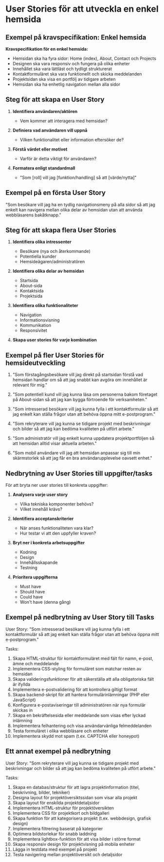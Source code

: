 # User Stories för att utveckla en enkel hemsida

## Exempel på kravspecifikation: Enkel hemsida

**Kravspecifikation för en enkel hemsida:**
- Hemsidan ska ha fyra sidor: Home (index), About, Contact och Projects
- Designen ska vara responsiv och fungera på olika enheter
- Innehållet ska vara lättläst och tydligt strukturerat
- Kontaktformuläret ska vara funktionellt och skicka meddelanden
- Projektsidan ska visa en portfölj av tidigare arbeten
- Hemsidan ska ha enhetlig navigation mellan alla sidor

## Steg för att skapa en User Story

1. **Identifiera användaren/aktören**
   * Vem kommer att interagera med hemsidan?

2. **Definiera vad användaren vill uppnå**
   * Vilken funktionalitet eller information eftersöker de?

3. **Förstå värdet eller motivet**
   * Varför är detta viktigt för användaren?

4. **Formatera enligt standardmall**
   * "Som [roll] vill jag [funktion/handling] så att [värde/nytta]"

## Exempel på en första User Story

"Som besökare vill jag ha en tydlig navigationsmeny på alla sidor så att jag enkelt kan navigera mellan olika delar av hemsidan utan att använda webbläsarens bakåtknapp."

## Steg för att skapa flera User Stories

1. **Identifiera olika intressenter**
   * Besökare (nya och återkommande)
   * Potentiella kunder
   * Hemsideägaren/administratören

2. **Identifiera olika delar av hemsidan**
   * Startsida
   * About-sida
   * Kontaktsida
   * Projektsida

3. **Identifiera olika funktionaliteter**
   * Navigation
   * Informationsvisning
   * Kommunikation
   * Responsivitet

4. **Skapa user stories för varje kombination**

## Exempel på fler User Stories för hemsideutveckling

1. "Som förstagångsbesökare vill jag direkt på startsidan förstå vad hemsidan handlar om så att jag snabbt kan avgöra om innehållet är relevant för mig."

2. "Som potentiell kund vill jag kunna läsa om personerna bakom företaget på About-sidan så att jag kan bygga förtroende för verksamheten."

3. "Som intresserad besökare vill jag kunna fylla i ett kontaktformulär så att jag enkelt kan ställa frågor utan att behöva öppna mitt e-postprogram."

4. "Som rekryterare vill jag kunna se tidigare projekt med beskrivningar och bilder så att jag kan bedöma kvaliteten på utfört arbete."

5. "Som administratör vill jag enkelt kunna uppdatera projektportföljen så att hemsidan alltid visar aktuella arbeten."

6. "Som mobil användare vill jag att hemsidan anpassar sig till min skärmstorlek så att jag får en bra användarupplevelse oavsett enhet."

## Nedbrytning av User Stories till uppgifter/tasks

För att bryta ner user stories till konkreta uppgifter:

1. **Analysera varje user story**
   * Vilka tekniska komponenter behövs?
   * Vilket innehåll krävs?

2. **Identifiera acceptanskriterier**
   * När anses funktionaliteten vara klar?
   * Hur testar vi att den uppfyller kraven?

3. **Bryt ner i konkreta arbetsuppgifter**
   * Kodning
   * Design
   * Innehållsskapande
   * Testning

4. **Prioritera uppgifterna**
   * Must have
   * Should have
   * Could have
   * Won't have (denna gång)

## Exempel på nedbrytning av User Story till Tasks

User Story: "Som intresserad besökare vill jag kunna fylla i ett kontaktformulär så att jag enkelt kan ställa frågor utan att behöva öppna mitt e-postprogram."

Tasks:
1. Skapa HTML-struktur för kontaktformuläret med fält för namn, e-post, ämne och meddelande
2. Implementera CSS-styling för formuläret som matchar resten av hemsidan
3. Skapa valideringsfunktioner för att säkerställa att alla obligatoriska fält är ifyllda
4. Implementera e-postvalidering för att kontrollera giltigt format
5. Skapa backend-skript för att hantera formulärinlämningar (PHP eller JavaScript)
6. Konfigurera e-postaviseringar till administratören när nya formulär skickas in
7. Skapa en bekräftelsesida eller meddelande som visas efter lyckad inlämning
8. Implementera felhantering och visa användarvänliga felmeddelanden
9. Testa formuläret i olika webbläsare och enheter
10. Implementera skydd mot spam (t.ex. CAPTCHA eller honeypot)

## Ett annat exempel på nedbrytning

User Story: "Som rekryterare vill jag kunna se tidigare projekt med beskrivningar och bilder så att jag kan bedöma kvaliteten på utfört arbete."

Tasks:
1. Skapa en databas/struktur för att lagra projektinformation (titel, beskrivning, bilder, tekniker)
2. Designa layout för projektöversiktssidan som visar alla projekt
3. Skapa layout för enskilda projektdetaljsidor
4. Implementera HTML-struktur för projektöversikten
5. Implementera CSS för projektkort och bildgalleri
6. Skapa funktion för att kategorisera projekt (t.ex. webbdesign, grafisk design)
7. Implementera filtrering baserat på kategorier
8. Optimera bildstorlekar för snabb laddning
9. Implementera lightbox-funktion för att visa bilder i större format
10. Skapa responsiv design för projektvisning på mobila enheter
11. Lägga in testdata med exempel på projekt
12. Testa navigering mellan projektöversikt och detaljsidor
